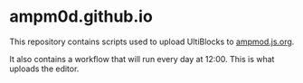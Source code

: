 # ampm0d.github.io
This repository contains scripts used to upload UltiBlocks to [ampmod.js.org](https://ampmod.js.org).

It also contains a workflow that will run every day at 12:00. This is what uploads the editor.
